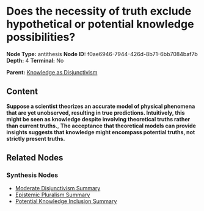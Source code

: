 # Does the necessity of truth exclude hypothetical or potential knowledge possibilities?

**Node Type:** antithesis
**Node ID:** f0ae6946-7944-426d-8b71-6bb7084baf7b
**Depth:** 4
**Terminal:** No

**Parent:** [Knowledge as Disjunctivism](knowledge-as-disjunctivism-synthesis-38694a52-6f2d-4997-bba8-8cf8097ee74e.md)

## Content

**Suppose a scientist theorizes an accurate model of physical phenomena that are yet unobserved, resulting in true predictions. Intuitively, this might be seen as knowledge despite involving theoretical truths rather than current truths.**, **The acceptance that theoretical models can provide insights suggests that knowledge might encompass potential truths, not strictly present truths.**

## Related Nodes

### Synthesis Nodes

- [Moderate Disjunctivism Summary](moderate-disjunctivism-summary-synthesis-d7272d56-ce74-43af-9e97-d715076af7c8.md)
- [Epistemic Pluralism Summary](epistemic-pluralism-summary-synthesis-cfab79a0-4578-4cea-8c99-617746e74871.md)
- [Potential Knowledge Inclusion Summary](potential-knowledge-inclusion-summary-synthesis-a25ff6a0-8dfb-4529-9303-ad1e2c840d02.md)
